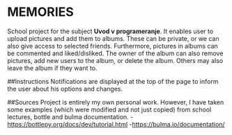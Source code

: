 # MEMORIES
School project for the subject __Uvod v programeranje__.
It enables user to upload pictures and add them to albums. These can be private, or we can also give access to selected friends.
Furthermore, pictures in albums can be commented and liked/disliked. The owner of the album can also remove pictures, add new users to the album, or delete the album.
Others may also leave the album if they want to.

##Instructions
Notifications are displayed at the top of the page to inform the user about his options and changes.

##Sources
Project is entirely my own personal work. However, I have taken some examples (which were modified and not just copied) from school lectures, bottle and bulma documentation.
-https://bottlepy.org/docs/dev/tutorial.html
-https://bulma.io/documentation/